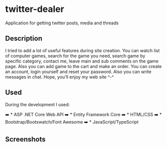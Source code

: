 # twitter-dealer
Application for getting twitter posts, media and threads

## Description
I tried to add a lot of useful features during site creation. You can watch list of computer games, search for the game you need, search game by specific category, contact me, leave main and sub comments on the game page. Also you can add game to the cart and make an order. You can create an account, login yourself and reset your password. Also you can write messages in chat. Hope, you'll enjoy my web site ^-^

## Used
During the development I used:

➡️ * ASP .NET Core Web API
➡️ * Entity Framework Core
➡️ * HTML/CSS
➡️ * Bootstrap/Bootswatch/Font Awesome
➡️ * JavaScript/TypeScript


## Screenshots
